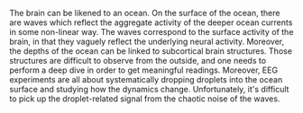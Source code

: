 The brain can be likened to an ocean. On the surface of the ocean, there are waves which reflect the aggregate activity of the deeper ocean currents in some non-linear way. The waves correspond to the surface activity of the brain, in that they vaguely reflect the underlying neural activity. Moreover, the depths of the ocean can be linked to subcortical brain structures. Those structures are difficult to observe from the outside, and one needs to perform a deep dive in order to get meaningful readings. Moreover, EEG experiments are all about systematically dropping droplets into the ocean surface and studying how the dynamics change. Unfortunately, it's difficult to pick up the droplet-related signal from the chaotic noise of the waves.